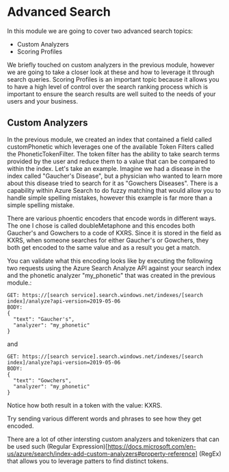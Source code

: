 # Advanced Search

In this module we are going to cover two advanced search topics:
* Custom Analyzers 
* Scoring Profiles

We briefly touched on custom analyzers in the previous module, however we are going to take a closer look at these and how to leverage it through search queries.  Scoring Profiles is an important topic because it allows you to have a high level of control over the search ranking process which is important to ensure the search results are well suited to the needs of your users and your business.

## Custom Analyzers

In the previous module, we created an index that contained a field called customPhonetic which leverages one of the available Token Filters called the PhoneticTokenFilter.  The token filter has the ability to take search terms provided by the user and reduce them to a value that can be compared to within the index.  Let's take an example.  Imagine we had a disease in the index called "Gaucher's Disease", but a physician who wanted to learn more about this disease tried to search for it as "Gowchers Diseases".  There is a capability within Azure Search to do fuzzy matching that would allow you to handle simple spelling mistakes, however this example is far more than a simple spelling mistake.  

There are various phoentic encoders that encode words in different ways.  The one I chose is called doubleMetaphone and this encodes both Gaucher's and Gowchers to a code of KXRS.  Since it is stored in the field as KXRS, when someone searches for either Gaucher's or Gowchers, they both get encoded to the same value and as a result you get a match.

You can validate what this encoding looks like by executing the following two requests using the Azure Search Analyze API against your search index and the phonetic analyzer "my_phonetic" that was created in the previous module.:

```
GET: https://[search service].search.windows.net/indexes/[search index]/analyze?api-version=2019-05-06
BODY:
{
  "text": "Gaucher's",
  "analyzer": "my_phonetic"
}
```
and
```
GET: https://[search service].search.windows.net/indexes/[search index]/analyze?api-version=2019-05-06
BODY:
{
  "text": "Gowchers",
  "analyzer": "my_phonetic"
}
```

Notice how both result in a token with the value: KXRS.

Try sending various different words and phrases to see how they get encoded.

There are a lot of other intersting custom analyzers and tokenizers that can be used such (Regular Expression)[https://docs.microsoft.com/en-us/azure/search/index-add-custom-analyzers#property-reference] (RegEx) that allows you to leverage patters to find distinct tokens.  

